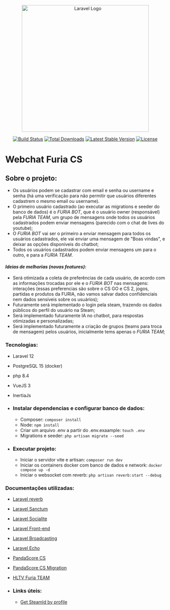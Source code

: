 <p align="center"><a href="https://laravel.com" target="_blank"><img src="https://raw.githubusercontent.com/laravel/art/master/logo-lockup/5%20SVG/2%20CMYK/1%20Full%20Color/laravel-logolockup-cmyk-red.svg" width="400" alt="Laravel Logo"></a></p>

<p align="center">
<a href="https://github.com/laravel/framework/actions"><img src="https://github.com/laravel/framework/workflows/tests/badge.svg" alt="Build Status"></a>
<a href="https://packagist.org/packages/laravel/framework"><img src="https://img.shields.io/packagist/dt/laravel/framework" alt="Total Downloads"></a>
<a href="https://packagist.org/packages/laravel/framework"><img src="https://img.shields.io/packagist/v/laravel/framework" alt="Latest Stable Version"></a>
<a href="https://packagist.org/packages/laravel/framework"><img src="https://img.shields.io/packagist/l/laravel/framework" alt="License"></a>
</p>

# Webchat Furia CS
## Sobre o projeto:
- Os usuários podem se cadastrar com email e senha ou username e senha 
(há uma verificação para não permitir que usuários diferentes cadastrem o mesmo email ou username).
- O primeiro usuário cadastrado (ao executar as migrations e seeder do banco de dados) é o *FURIA BOT*, que é o 
usuário owner (responsável) pela *FURIA TEAM*, um grupo de mensagens onde todos os usuários cadastrados podem enviar 
mensagens (parecido com o chat de lives do youtube);
- O *FURIA BOT* vai ser o primeiro a enviar mensagem para todos os usuários cadastrados, ele vai enviar uma mensagem de 
"Boas vindas", e deixar as opções disponíveis do chatbot;
- Todos os usuários cadastrados podem enviar mensagens um para o outro, e para a *FURIA TEAM*.
#### *Ideias de melhorias (novas features):*
- Será otimizada a coleta de preferências de cada usuário, de acordo com as informações trocadas por ele e o 
*FURIA BOT* nas mensagens: interações (essas preferencias são sobre o CS GO  e CS 2, jogos, partidas e produtos 
da FURIA, não vamos salvar dados confidenciais nem dados sensíveis sobre os usuários);
- Futuramente será implementado o login pela steam, trazendo os dados públicos do perfil do usuário na Steam;
- Será implementado futuramente IA no chatbot, para respostas otimizadas e personalizadas;
- Será implementado futuramente a criação de grupos (teams para troca de mensagem) pelos usuários, inicialmente tems 
apenas o *FURIA TEAM*;

### Tecnologias:
  - Laravel 12
  - PostgreSQL 15 (docker)
  - php 8.4
  - VueJS 3
  - InertiaJs

- ### Instalar dependencias e configurar banco de dados:
  - Composer: ``composer install`` 
  - Node: ``npm install``
  - Criar um arquivo .env a partir do .env.exaample: ``touch .env``
  - Migrations e seeder: ``php artisan migrate --seed``

- ### Executar projeto:  
  - Iniciar o servidor vite e artisan: ``composer run dev``
  - Iniciar os containers docker com banco de dados e network: ``docker compose up -d``
  - Iniciar o websocket com reverb: ``php artisan reverb:start --debug``

### Documentações utilizadas:
  - [Laravel reverb](https://laravel.com/docs/12.x/reverb)
  - [Laravel Sanctum](https://laravel.com/docs/12.x/sanctum)
  - [Laravel Socialite](https://laravel.com/docs/12.x/socialite)
  - [Laravel Front-end](https://laravel.com/docs/12.x/frontend)
  - [Laravel Broadcasting](https://laravel.com/docs/12.x/broadcasting)
  - [Laravel Echo](https://github.com/laravel/echo)
  - [PandaScore CS](https://developers.pandascore.co/reference/get_csgo_matches_running-1)
  - [PandaScore CS Migration](https://developers.pandascore.co/docs/counter-strike-2-migration#filtering-by-videogame_title)
  - [HLTV Furia TEAM](https://www.hltv.org/team/8297)

- ### Links úteis:
  - [Get SteamId by profile](https://steamid.xyz/)
